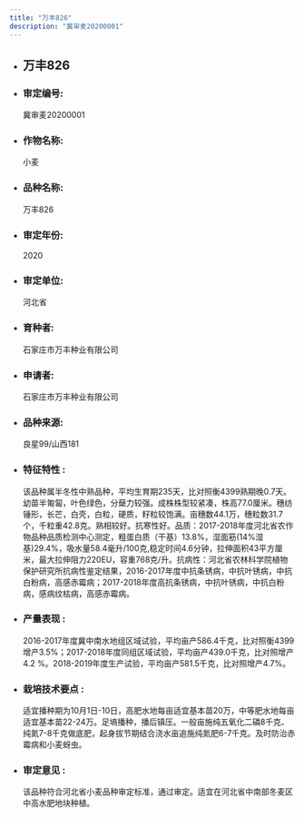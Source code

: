 ```yaml
---
title: "万丰826"
description: "冀审麦20200001"
---
```

* ## 万丰826
* ###  审定编号:  
   冀审麦20200001

*  ### 作物名称:  
   小麦

*   ###  品种名称: 
    万丰826

*   ### 审定年份: 
    2020

*   ### 审定单位:  
    河北省

*   ### 育种者:  
    石家庄市万丰种业有限公司 

*   ### 申请者:  
    石家庄市万丰种业有限公司 

*   ### 品种来源:  
    良星99/山西181

*   ### 特征特性 : 
    该品种属半冬性中熟品种，平均生育期235天，比对照衡4399熟期晚0.7天。幼苗半匍匐，叶色绿色，分蘖力较强。成株株型较紧凑，株高77.0厘米。穗纺锤形，长芒，白壳，白粒，硬质，籽粒较饱满。亩穗数44.1万，穗粒数31.7个，千粒重42.8克。熟相较好。抗寒性好。品质：2017-2018年度河北省农作物品种品质检测中心测定，粗蛋白质（干基）13.8%，湿面筋(14%湿基)29.4%，吸水量58.4毫升/100克,稳定时间4.6分钟，拉伸面积43平方厘米，最大拉伸阻力220EU，容重768克/升。抗病性：河北省农林科学院植物保护研究所抗病性鉴定结果，2016-2017年度中抗条锈病，中抗叶锈病，中抗白粉病，高感赤霉病；2017-2018年度高抗条锈病，中抗叶锈病，中抗白粉病，感病纹枯病，高感赤霉病。

*   ### 产量表现 : 
    2016-2017年度冀中南水地组区域试验，平均亩产586.4千克，比对照衡4399增产3.5%；2017-2018年度同组区域试验，平均亩产439.0千克，比对照增产4.2 %。2018-2019年度生产试验，平均亩产581.5千克，比对照增产4.7%。

*   ### 栽培技术要点 : 
    适宜播种期为10月1日-10日，高肥水地每亩适宜基本苗20万，中等肥水地每亩适宜基本苗22-24万。足墒播种，播后镇压。一般亩施纯五氧化二磷8千克、纯氮7-8千克做底肥，起身拔节期结合浇水亩追施纯氮肥6-7千克。及时防治赤霉病和小麦蚜虫。

*   ### 审定意见 : 
    该品种符合河北省小麦品种审定标准，通过审定。适宜在河北省中南部冬麦区中高水肥地块种植。 
